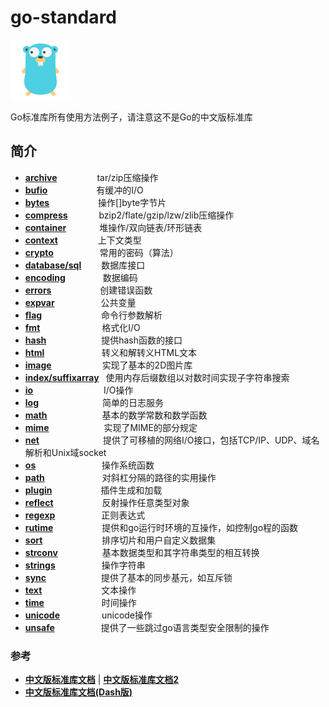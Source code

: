 # go-standard 
![Go](testdata/img/go.png)

Go标准库所有使用方法例子，请注意这不是Go的中文版标准库

## 简介

- [**archive**](https://github.com/zc2638/go-standard/tree/master/archive) &emsp;&emsp;&emsp;&emsp; tar/zip压缩操作
- [**bufio**](https://github.com/zc2638/go-standard/tree/master/bufio) &emsp;&emsp;&emsp;&emsp;&emsp; 有缓冲的I/O
- [**bytes**](https://github.com/zc2638/go-standard/tree/master/bytes) &emsp;&emsp;&emsp;&emsp;&emsp; 操作[]byte字节片
- [**compress**](https://github.com/zc2638/go-standard/tree/master/compress) &emsp;&emsp;&emsp; bzip2/flate/gzip/lzw/zlib压缩操作
- [**container**](https://github.com/zc2638/go-standard/tree/master/container) &emsp;&emsp;&emsp;&ensp;堆操作/双向链表/环形链表
- [**context**](https://github.com/zc2638/go-standard/tree/master/context) &emsp;&emsp;&emsp;&emsp;&nbsp;上下文类型
- [**crypto**](https://github.com/zc2638/go-standard/tree/master/crypto) &emsp;&emsp;&emsp;&emsp;&emsp;常用的密码（算法）
- [**database/sql**](https://github.com/zc2638/go-standard/tree/master/database/sql) &emsp;&emsp;数据库接口
- [**encoding**](https://github.com/zc2638/go-standard/tree/master/encoding) &emsp;&emsp;&emsp;&emsp;数据编码
- [**errors**](https://github.com/zc2638/go-standard/tree/master/errors) &emsp;&emsp;&emsp;&emsp;&emsp; 创建错误函数
- [**expvar**](https://github.com/zc2638/go-standard/tree/master/expvar) &emsp;&emsp;&emsp;&emsp;&emsp;公共变量
- [**flag**](https://github.com/zc2638/go-standard/tree/master/flag) &emsp;&emsp;&emsp;&emsp;&emsp;&emsp;&ensp;命令行参数解析
- [**fmt**](https://github.com/zc2638/go-standard/tree/master/fmt) &emsp;&emsp;&emsp;&emsp;&emsp;&emsp;&ensp; 格式化I/O
- [**hash**](https://github.com/zc2638/go-standard/tree/master/hash) &emsp;&emsp;&emsp;&emsp;&emsp;&emsp;提供hash函数的接口
- [**html**](https://github.com/zc2638/go-standard/tree/master/html) &emsp;&emsp;&emsp;&emsp;&emsp;&emsp; 转义和解转义HTML文本
- [**image**](https://github.com/zc2638/go-standard/tree/master/image) &emsp;&emsp;&emsp;&emsp;&emsp;&ensp;实现了基本的2D图片库
- [**index/suffixarray**](https://github.com/zc2638/go-standard/tree/master/index/suffixarray) &ensp;使用内存后缀数组以对数时间实现子字符串搜索
- [**io**](https://github.com/zc2638/go-standard/tree/master/io) &emsp;&emsp;&emsp;&emsp;&emsp;&emsp;&emsp;&ensp; I/O操作
- [**log**](https://github.com/zc2638/go-standard/tree/master/log) &emsp;&emsp;&emsp;&emsp;&emsp;&emsp;&emsp;简单的日志服务
- [**math**](https://github.com/zc2638/go-standard/tree/master/math) &emsp;&emsp;&emsp;&emsp;&emsp;&emsp;基本的数学常数和数学函数
- [**mime**](https://github.com/zc2638/go-standard/tree/master/mime) &emsp;&emsp;&emsp;&emsp;&emsp;&emsp;实现了MIME的部分规定
- [**net**](https://github.com/zc2638/go-standard/tree/master/net) &emsp;&emsp;&emsp;&emsp;&emsp;&emsp;&emsp;提供了可移植的网络I/O接口，包括TCP/IP、UDP、域名解析和Unix域socket
- [**os**](https://github.com/zc2638/go-standard/tree/master/os) &emsp;&emsp;&emsp;&emsp;&emsp;&emsp;&emsp; 操作系统函数
- [**path**](https://github.com/zc2638/go-standard/tree/master/path) &emsp;&emsp;&emsp;&emsp;&emsp;&emsp; 对斜杠分隔的路径的实用操作
- [**plugin**](https://github.com/zc2638/go-standard/tree/master/plugin) &emsp;&emsp;&emsp;&emsp;&emsp; 插件生成和加载
- [**reflect**](https://github.com/zc2638/go-standard/tree/master/reflect) &emsp;&emsp;&emsp;&emsp;&emsp; 反射操作任意类型对象
- [**regexp**](https://github.com/zc2638/go-standard/tree/master/regexp) &emsp;&emsp;&emsp;&emsp;&emsp;正则表达式
- [**rutime**](https://github.com/zc2638/go-standard/tree/master/runtime) &emsp;&emsp;&emsp;&emsp;&emsp;&nbsp;提供和go运行时环境的互操作，如控制go程的函数
- [**sort**](https://github.com/zc2638/go-standard/tree/master/sort) &emsp;&emsp;&emsp;&emsp;&emsp;&emsp;&ensp;排序切片和用户自定义数据集
- [**strconv**](https://github.com/zc2638/go-standard/tree/master/strconv) &emsp;&emsp;&emsp;&emsp;&ensp; 基本数据类型和其字符串类型的相互转换
- [**strings**](https://github.com/zc2638/go-standard/tree/master/strings) &emsp;&emsp;&emsp;&emsp;&emsp;操作字符串
- [**sync**](https://github.com/zc2638/go-standard/tree/master/sync) &emsp;&emsp;&emsp;&emsp;&emsp;&emsp;提供了基本的同步基元，如互斥锁
- [**text**](https://github.com/zc2638/go-standard/tree/master/text) &emsp;&emsp;&emsp;&emsp;&emsp;&emsp;&ensp;文本操作
- [**time**](https://github.com/zc2638/go-standard/tree/master/time) &emsp;&emsp;&emsp;&emsp;&emsp;&emsp; 时间操作
- [**unicode**](https://github.com/zc2638/go-standard/tree/master/unicode) &emsp;&emsp;&emsp;&emsp;&ensp;unicode操作
- [**unsafe**](https://github.com/zc2638/go-standard/tree/master/unsafe) &emsp;&emsp;&emsp;&emsp;&emsp;提供了一些跳过go语言类型安全限制的操作

### 参考

- [**中文版标准库文档**](https://studygolang.com/pkgdoc) | [**中文版标准库文档2**](http://www.php.cn/manual/view/35126.html)
- [**中文版标准库文档(Dash版)**](https://github.com/taigacute/GoDoc-CN)